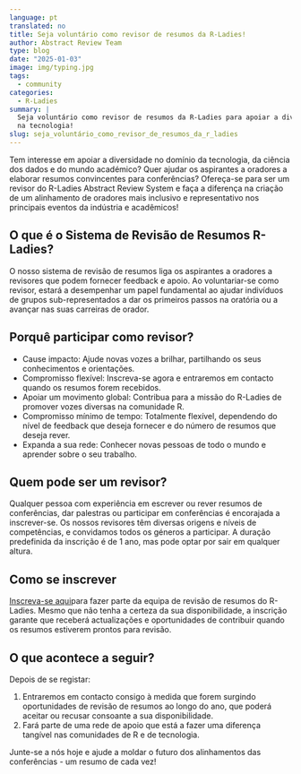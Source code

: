 ```yaml
---
language: pt
translated: no
title: Seja voluntário como revisor de resumos da R-Ladies!
author: Abstract Review Team
type: blog
date: "2025-01-03"
image: img/typing.jpg
tags:
  - community
categories:
  - R-Ladies
summary: |
  Seja voluntário como revisor de resumos da R-Ladies para apoiar a diversidade
  na tecnologia!
slug: seja_voluntário_como_revisor_de_resumos_da_r_ladies
---
```


Tem interesse em apoiar a diversidade no domínio da tecnologia, da ciência dos dados e do mundo académico?
Quer ajudar os aspirantes a oradores a elaborar resumos convincentes para conferências?
Ofereça-se para ser um revisor do R-Ladies Abstract Review System e faça a diferença na criação de um alinhamento de oradores mais inclusivo e representativo nos principais eventos da indústria e acadêmicos!

## O que é o Sistema de Revisão de Resumos R-Ladies?

O nosso sistema de revisão de resumos liga os aspirantes a oradores a revisores que podem fornecer feedback e apoio.
Ao voluntariar-se como revisor, estará a desempenhar um papel fundamental ao ajudar indivíduos de grupos sub-representados a dar os primeiros passos na oratória ou a avançar nas suas carreiras de orador.

## Porquê participar como revisor?

- Cause impacto: Ajude novas vozes a brilhar, partilhando os seus conhecimentos e orientações.
- Compromisso flexível: Inscreva-se agora e entraremos em contacto quando os resumos forem recebidos.
- Apoiar um movimento global: Contribua para a missão do R-Ladies de promover vozes diversas na comunidade R.
- Compromisso mínimo de tempo: Totalmente flexível, dependendo do nível de feedback que deseja fornecer e do número de resumos que deseja rever.
- Expanda a sua rede: Conhecer novas pessoas de todo o mundo e aprender sobre o seu trabalho.

## Quem pode ser um revisor?

Qualquer pessoa com experiência em escrever ou rever resumos de conferências, dar palestras ou participar em conferências é encorajada a inscrever-se.
Os nossos revisores têm diversas origens e níveis de competências, e convidamos todos os géneros a participar.
A duração predefinida da inscrição é de 1 ano, mas pode optar por sair em qualquer altura.

## Como se inscrever

[Inscreva-se aqui](https://airtable.com/appJadVolZxoDGSIK/pag4bpfeGIATQFefk/form)para fazer parte da equipa de revisão de resumos do R-Ladies.
Mesmo que não tenha a certeza da sua disponibilidade, a inscrição garante que receberá actualizações e oportunidades de contribuir quando os resumos estiverem prontos para revisão.

## O que acontece a seguir?

Depois de se registar:

1. Entraremos em contacto consigo à medida que forem surgindo oportunidades de revisão de resumos ao longo do ano, que poderá aceitar ou recusar consoante a sua disponibilidade.
2. Fará parte de uma rede de apoio que está a fazer uma diferença tangível nas comunidades de R e de tecnologia.

Junte-se a nós hoje e ajude a moldar o futuro dos alinhamentos das conferências - um resumo de cada vez!
